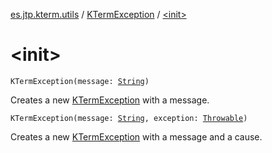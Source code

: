 [es.jtp.kterm.utils](../index.md) / [KTermException](index.md) / [&lt;init&gt;](./-init-.md)

# &lt;init&gt;

`KTermException(message: `[`String`](https://kotlinlang.org/api/latest/jvm/stdlib/kotlin/-string/index.html)`)`

Creates a new [KTermException](index.md) with a message.

`KTermException(message: `[`String`](https://kotlinlang.org/api/latest/jvm/stdlib/kotlin/-string/index.html)`, exception: `[`Throwable`](https://kotlinlang.org/api/latest/jvm/stdlib/kotlin/-throwable/index.html)`)`

Creates a new [KTermException](index.md) with a message and a cause.

